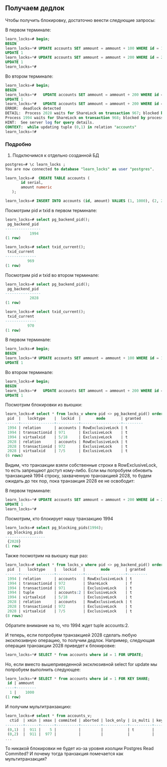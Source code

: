 ## Получаем дедлок

Чтобы получить блокировку, достаточно веести следующие запросы:


В первом терминале:

```sql
learn_locks=# begin;
BEGIN
learn_locks=*# UPDATE accounts SET ammount = ammount + 100 WHERE id = 1;
UPDATE 1
learn_locks=*# UPDATE accounts SET ammount = ammount + 200 WHERE id = 2;
UPDATE 1
learn_locks=*#
```

Во втором терминале:

```sql
learn_locks=# begin;
BEGIN
learn_locks=*#   UPDATE accounts SET ammount = ammount + 200 WHERE id = 2;
UPDATE 1
learn_locks=*#   UPDATE accounts SET ammount = ammount + 200 WHERE id = 1;
ERROR:  deadlock detected
DETAIL:  Process 2028 waits for ShareLock on transaction 967; blocked by process 1994.
Process 1994 waits for ShareLock on transaction 968; blocked by process 2028.
HINT:  See server log for query details.
CONTEXT:  while updating tuple (0,1) in relation "accounts"
learn_locks=!#
```


### Подробно

1. Подключимся к отдельно созданной БД

```sql
postgres=# \c learn_locks ;
You are now connected to database "learn_locks" as user "postgres".
```


```sql
learn_locks=#  CREATE TABLE accounts (
       id serial,
       amount numeric
   );
```

```sql
learn_locks=# INSERT INTO accounts (id, amount) VALUES (1, 1000), (2, 2000), (3, 3000);
```


Посмотрим pid и txid в первом терминале:

```sql
learn_locks=# select pg_backend_pid();
 pg_backend_pid
----------------
           1994
(1 row)

learn_locks=# select txid_current();
 txid_current
--------------
          969
(1 row)
```

Посмотрим pid и txid во втором терминале:

```sql
learn_locks=# select pg_backend_pid();
 pg_backend_pid
----------------
           2028
(1 row)

learn_locks=# select txid_current();
 txid_current
--------------
          970
(1 row)
```

В первом терминале:

```sql
learn_locks=# begin;
BEGIN
learn_locks=*# UPDATE accounts SET ammount = ammount + 100 WHERE id = 1;
UPDATE 1
```

Во втором терминале:

```sql
learn_locks=# begin;
BEGIN
learn_locks=*#   UPDATE accounts SET ammount = ammount + 200 WHERE id = 2;
UPDATE 1
```

Посмотрим блокировки из вьюшки:
```sql
learn_locks=# select * from locks_v where pid <> pg_backend_pid() order by pid, locktype;
 pid  |   locktype    |  lockid  |       mode       | granted
------+---------------+----------+------------------+---------
 1994 | relation      | accounts | RowExclusiveLock | t
 1994 | transactionid | 971      | ExclusiveLock    | t
 1994 | virtualxid    | 5/18     | ExclusiveLock    | t
 2028 | relation      | accounts | RowExclusiveLock | t
 2028 | transactionid | 972      | ExclusiveLock    | t
 2028 | virtualxid    | 7/5      | ExclusiveLock    | t
(6 rows)
```

Видим, что транзакции взяли собственные строки в RowExclusiveLock, то есть запрещают доступ кому-либо.
Если мы попробуем обновить транзакцией 1994 строку, захваченную транзакцией 2028, то будем ожидать до тех пор, пока транзакция 2028 ее не освободит:


В первом терминале:

```sql
learn_locks=*# UPDATE accounts SET ammount = ammount + 200 WHERE id = 2;
UPDATE 1
learn_locks=*#
```

Посмотрим, кто блокирует нашу транзакцию 1994
```sql
learn_locks=# select pg_blocking_pids(1994);
 pg_blocking_pids
------------------
 {2028}
(1 row)
```

Также посмотрим на вьюшку еще раз:

```sql
learn_locks=# select * from locks_v where pid <> pg_backend_pid() order by pid, locktype;
 pid  |   locktype    |   lockid   |       mode       | granted
------+---------------+------------+------------------+---------
 1994 | relation      | accounts   | RowExclusiveLock | t
 1994 | transactionid | 972        | ShareLock        | f
 1994 | transactionid | 971        | ExclusiveLock    | t
 1994 | tuple         | accounts:2 | ExclusiveLock    | t    
 1994 | virtualxid    | 5/18       | ExclusiveLock    | t
 2028 | relation      | accounts   | RowExclusiveLock | t
 2028 | transactionid | 972        | ExclusiveLock    | t
 2028 | virtualxid    | 7/5        | ExclusiveLock    | t
(8 rows)
```

Обратите внимание на то, что 1994 ждет tuple accounts:2. 

И теперь, если попробуем транзакцией 2028 сделать любую эксклюзивную операцию, то получим дедлок. Например, следующая операция транзакции 2028 приведет к 
блокировке:
```sql
learn_locks=*# SELECT * from accounts where id = 1 FOR UPDATE;
```

Но, если вместо вышеприведенной эксклюзивной select for update мы попробуем выполнить следующее:
```sql
learn_locks=*# SELECT * from accounts where id = 1 FOR KEY SHARE;
 id | ammount
----+---------
  1 |    1000
(1 row)
```

И получим мультитранзакцию:
```sql
learn_locks=# select * from accounts_v;
  ctid  | xmin | xmax | commited | aborted | lock_only | is_multi | keys_upd
--------+------+------+----------+---------+-----------+----------+----------
 (0,1)  |  911 |    5 |          |         |           | t        |
 (0,2)  |  911 |  977 |          |         |           |          |
...
```

То никакой блокировки не будет из-за уровня изолции Postgres Read Commited? И почему тогда транзакция помечается как мультитранзакция?

